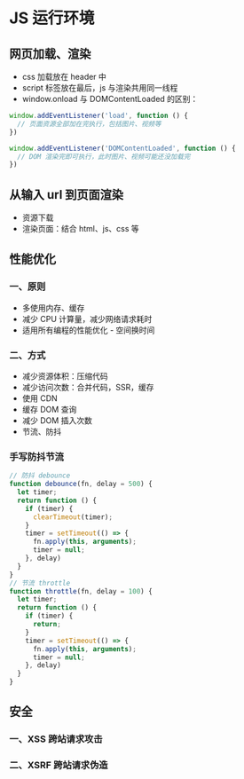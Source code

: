 # JS 运行环境
## 网页加载、渲染
* css 加载放在 header 中
* script 标签放在最后，js 与渲染共用同一线程
* window.onload 与 DOMContentLoaded 的区别：
```js
window.addEventListener('load', function () {
  // 页面资源全部加在完执行，包括图片、视频等
})

window.addEventListener('DOMContentLoaded', function () {
  // DOM 渲染完即可执行，此时图片、视频可能还没加载完
})
```
## 从输入 url 到页面渲染
* 资源下载
* 渲染页面：结合 html、js、css 等
## 性能优化
### 一、原则
* 多使用内存、缓存
* 减少 CPU 计算量，减少网络请求耗时
* 适用所有编程的性能优化 - 空间换时间
### 二、方式
* 减少资源体积：压缩代码
* 减少访问次数：合并代码，SSR，缓存
* 使用 CDN
* 缓存 DOM 查询
* 减少 DOM 插入次数
* 节流、防抖
### 手写防抖节流
```js
// 防抖 debounce
function debounce(fn, delay = 500) {
  let timer;
  return function () {
    if (timer) {
      clearTimeout(timer);
    }
    timer = setTimeout(() => {
      fn.apply(this, arguments);
      timer = null;
    }, delay)
  }
}
// 节流 throttle
function throttle(fn, delay = 100) {
  let timer;
  return function () {
    if (timer) {
      return;
    }
    timer = setTimeout(() => {
      fn.apply(this, arguments);
      timer = null;
    }, delay)
  }
}
```
## 安全
### 一、XSS 跨站请求攻击
### 二、XSRF 跨站请求伪造